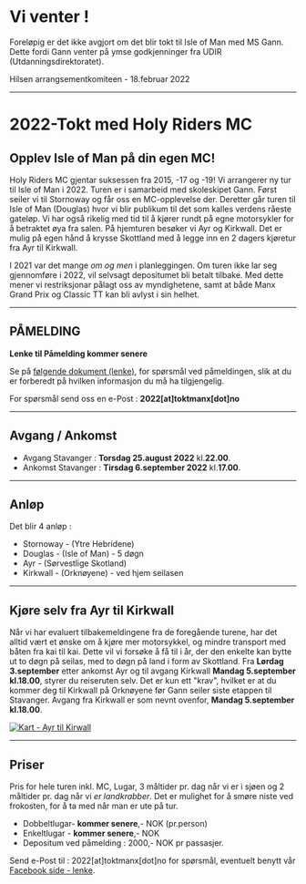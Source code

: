 # Vi venter !

Foreløpig er det ikke avgjort om det blir tokt til Isle of Man med MS Gann. Dette fordi Gann venter på ymse godkjenninger fra UDIR (Utdanningsdirektoratet).

Hilsen arrangsementkomiteen - 18.februar 2022

---

# 2022-Tokt med Holy Riders MC

## Opplev Isle of Man på din egen MC!

Holy Riders MC gjentar suksessen fra 2015, -17 og -19! Vi arrangerer ny tur til Isle of Man i 2022. Turen er i samarbeid med skoleskipet Gann. Først seiler vi til Stornoway og får oss en MC-opplevelse der. Deretter går turen til Isle of Man (Douglas) hvor vi blir publikum til det som kalles verdens råeste gateløp. Vi har også rikelig med tid til å kjører rundt på egne motorsykler for å betraktet øya fra salen. På hjemturen besøker vi Ayr og Kirkwall. Det er mulig på egen hånd å krysse Skottland med å legge inn en 2 dagers kjøretur fra Ayr til Kirkwall.

I 2021 var det mange _om og men_ i planleggingen. Om turen ikke lar seg gjennomføre i 2022, vil selvsagt depositumet bli betalt tilbake. Med dette mener vi restriksjonar pålagt oss av myndighetene, samt at både Manx Grand Prix og Classic TT kan bli avlyst i sin helhet.

---

## PÅMELDING

**Lenke til Påmelding kommer senere**

Se på [følgende dokument (lenke)](/iom2022-paamelding.pdf), for spørsmål ved påmeldingen, slik at du er forberedt på hvilken informasjon du må ha tilgjengelig.

For spørsmål send oss en e-Post : **2022[at]toktmanx[dot]no**

---

## Avgang / Ankomst

- Avgang Stavanger : **Torsdag 25.august 2022** kl.**22.00**.
- Ankomst Stavanger : **Tirsdag 6.september 2022** kl.**17.00**.

---

## **Anløp**

Det blir 4 anløp :

- Stornoway - (Ytre Hebridene)
- Douglas - (Isle of Man) - 5 døgn
- Ayr - (Sørvestlige Skotland)
- Kirkwall - (Orknøyene) - ved hjem seilasen

---

## **Kjøre selv fra Ayr til Kirkwall**

Når vi har evaluert tilbakemeldingene fra de foregående turene, har det alltid vært et ønske om å kjøre mer motorsykkel, og mindre transport med båten fra kai til kai. Dette vil vi forsøke å få til i år, der den enkelte kan bytte ut to døgn på seilas, med to døgn på land i form av Skottland. Fra **Lørdag 3.september** etter ankomst Ayr og til avgang Kirkwall **Mandag 5.september kl.18.00**, styrer du reiseruten selv. Det er kun ett "krav", hvilket er at du kommer deg til Kirkwall på Orknøyene før Gann seiler siste etappen til Stavanger. Avgang fra Kirkwall er som nevnt ovenfor, **Mandag 5.september kl.18.00**.

[<img class="img-responsive" style="max-width: 40%;" src="/img/ayr_kirkwall.png" alt="Kart - Ayr til Kirwall"/>](https://www.google.com/maps/d/edit?mid=11N4Sb97zYOtMACnmGntIFPf06-JwUSEo&usp=sharing)

---

## **Priser**

Pris for hele turen inkl. MC, Lugar, 3 måltider pr. dag når vi er i sjøen og 2 måltider pr. dag når vi _er landkrabber_. Det er mulighet for å smøre niste ved frokosten, for å ta med når man er ute på tur.

- Dobbeltlugar- **kommer senere**,- NOK (pr.person)
- Enkeltlugar - **kommer senere**,- NOK
- Depositum ved påmelding : 2000,- NOK pr passasjer.

Send e-Post til : 2022[at]toktmanx[dot]no for spørsmål, eventuelt benytt vår [Facebook side - lenke](https://www.facebook.com/gannhrmc/).
